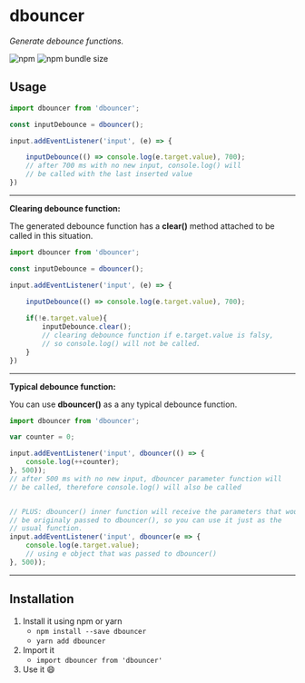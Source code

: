 # dbouncer

*Generate debounce functions.*

![npm](https://img.shields.io/npm/dm/dbouncer)
![npm bundle size](https://img.shields.io/bundlephobia/min/dbouncer)

## Usage

```js
import dbouncer from 'dbouncer';

const inputDebounce = dbouncer();

input.addEventListener('input', (e) => {

    inputDebounce(() => console.log(e.target.value), 700);
    // after 700 ms with no new input, console.log() will
    // be called with the last inserted value
})
```

------------

**Clearing debounce function:**

The generated debounce function has a **clear()** method attached to be called in this situation.

```js
import dbouncer from 'dbouncer';

const inputDebounce = dbouncer();

input.addEventListener('input', (e) => {

    inputDebounce(() => console.log(e.target.value), 700);
    
    if(!e.target.value){
        inputDebounce.clear();
        // clearing debounce function if e.target.value is falsy,
        // so console.log() will not be called.
    }
})
```

------------

**Typical debounce function:**

You can use **dbouncer()** as a any typical debounce function.

```js
import dbouncer from 'dbouncer';

var counter = 0;

input.addEventListener('input', dbouncer(() => {
    console.log(++counter);
}, 500));
// after 500 ms with no new input, dbouncer parameter function will
// be called, therefore console.log() will also be called


// PLUS: dbouncer() inner function will receive the parameters that would
// be originaly passed to dbouncer(), so you can use it just as the
// usual function.
input.addEventListener('input', dbouncer(e => {
    console.log(e.target.value);
    // using e object that was passed to dbouncer()
}, 500));
```

------------

## Installation
1. Install it using npm or yarn
    - ``npm install --save dbouncer``
    - ``yarn add dbouncer``
2. Import it
    - ``import dbouncer from 'dbouncer'``
3. Use it 😄